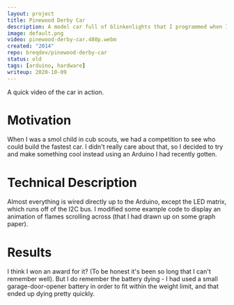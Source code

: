 ```yaml
---
layout: project
title: Pinewood Derby Car
description: A model car full of blinkenlights that I programmed when I was a smol child.
image: default.png
video: pinewood-derby-car.480p.webm
created: "2014"
repo: breqdev/pinewood-derby-car
status: old
tags: [arduino, hardware]
writeup: 2020-10-09
---
```


<YouTube id="X23kVwWfueI" />

<Caption>
A quick video of the car in action.
</Caption>

# Motivation

When I was a smol child in cub scouts, we had a competition to see who could build the fastest car. I didn't really care about that, so I decided to try and make something cool instead using an Arduino I had recently gotten.

# Technical Description

Almost everything is wired directly up to the Arduino, except the LED matrix, which runs off of the I2C bus. I modified some example code to display an animation of flames scrolling across (that I had drawn up on some graph paper).

# Results

I think I won an award for it? (To be honest it's been so long that I can't remember well). But I do remember the battery dying - I had used a small garage-door-opener battery in order to fit within the weight limit, and that ended up dying pretty quickly.
